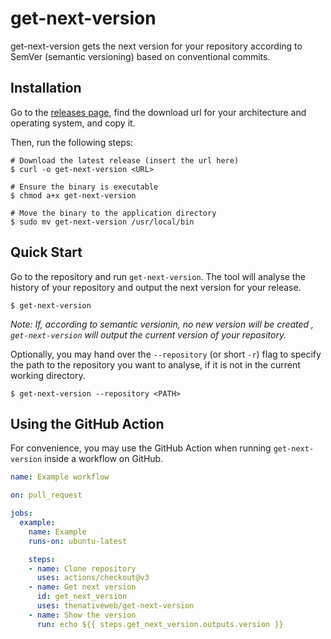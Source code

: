# get-next-version

get-next-version gets the next version for your repository according to SemVer (semantic versioning) based on conventional commits.

## Installation

Go to the [releases page](https://github.com/thenativeweb/get-next-version/releases), find the download url for your architecture and operating system, and copy it.

Then, run the following steps:

```shell
# Download the latest release (insert the url here)
$ curl -o get-next-version <URL>

# Ensure the binary is executable
$ chmod a+x get-next-version

# Move the binary to the application directory
$ sudo mv get-next-version /usr/local/bin
```

## Quick Start

Go to the repository and run `get-next-version`. The tool will analyse the history of your repository and output the next version for your release.

```shell
$ get-next-version
```

*Note: If, according to semantic versionin, no new version will be created , `get-next-version` will output the current version of your repository.*

Optionally, you may hand over the `--repository` (or short `-r`) flag to specify the path to the repository you want to analyse, if it is not in the current working directory.

```shell
$ get-next-version --repository <PATH>
```

## Using the GitHub Action

For convenience, you may use the GitHub Action when running `get-next-version` inside a workflow on GitHub.

```yaml
name: Example workflow

on: pull_request

jobs:
  example:
    name: Example
    runs-on: ubuntu-latest

    steps:
    - name: Clone repository
      uses: actions/checkout@v3
    - name: Get next version
      id: get_next_version
      uses: thenativeweb/get-next-version
    - name: Show the version
      run: echo ${{ steps.get_next_version.outputs.version }}
```
